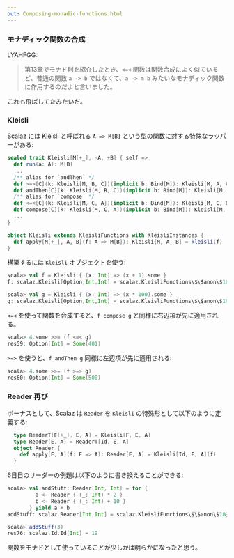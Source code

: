 ```yaml
---
out: Composing-monadic-functions.html
---
```


### モナディック関数の合成

LYAHFGG:

> 第13章でモナド則を紹介したとき、`<=<` 関数は関数合成によく似ているど、普通の関数 `a -> b` ではなくて、`a -> m b` みたいなモナディック関数に作用するのだよと言いました。

これも飛ばしてたみたいだ。

### Kleisli

Scalaz には [Kleisli]($scalazBaseUrl$/core/src/main/scala/scalaz/Kleisli.scala) と呼ばれる `A => M[B]` という型の関数に対する特殊なラッパーがある:

```scala
sealed trait Kleisli[M[+_], -A, +B] { self =>
  def run(a: A): M[B]
  ...
  /** alias for `andThen` */
  def >=>[C](k: Kleisli[M, B, C])(implicit b: Bind[M]): Kleisli[M, A, C] =  kleisli((a: A) => b.bind(this(a))(k(_)))
  def andThen[C](k: Kleisli[M, B, C])(implicit b: Bind[M]): Kleisli[M, A, C] = this >=> k
  /** alias for `compose` */ 
  def <=<[C](k: Kleisli[M, C, A])(implicit b: Bind[M]): Kleisli[M, C, B] = k >=> this
  def compose[C](k: Kleisli[M, C, A])(implicit b: Bind[M]): Kleisli[M, C, B] = k >=> this
  ...
}

object Kleisli extends KleisliFunctions with KleisliInstances {
  def apply[M[+_], A, B](f: A => M[B]): Kleisli[M, A, B] = kleisli(f)
}
```

構築するには `Kleisli` オブジェクトを使う:

```scala
scala> val f = Kleisli { (x: Int) => (x + 1).some }
f: scalaz.Kleisli[Option,Int,Int] = scalaz.KleisliFunctions\$\$anon\$18@7da2734e

scala> val g = Kleisli { (x: Int) => (x * 100).some }
g: scalaz.Kleisli[Option,Int,Int] = scalaz.KleisliFunctions\$\$anon\$18@49e07991
```

`<=<` を使って関数を合成すると、`f compose g` と同様に右辺項が先に適用される。

```scala
scala> 4.some >>= (f <=< g)
res59: Option[Int] = Some(401)
```

`>=>` を使うと、`f andThen g` 同様に左辺項が先に適用される:

```scala
scala> 4.some >>= (f >=> g)
res60: Option[Int] = Some(500)
```

### Reader 再び

ボーナスとして、Scalaz は `Reader` を `Kleisli` の特殊形として以下のように定義する:

```scala
  type ReaderT[F[+_], E, A] = Kleisli[F, E, A]
  type Reader[E, A] = ReaderT[Id, E, A]
  object Reader {
    def apply[E, A](f: E => A): Reader[E, A] = Kleisli[Id, E, A](f)
  }
```

6日目のリーダーの例題は以下のように書き換えることができる:

```scala
scala> val addStuff: Reader[Int, Int] = for {
         a <- Reader { (_: Int) * 2 }
         b <- Reader { (_: Int) + 10 }
       } yield a + b
addStuff: scalaz.Reader[Int,Int] = scalaz.KleisliFunctions\$\$anon\$18@343bd3ae

scala> addStuff(3)
res76: scalaz.Id.Id[Int] = 19
```

関数をモナドとして使っていることが少しかは明らかになったと思う。
